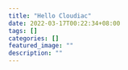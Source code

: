 ```yaml
---
title: "Hello Cloudiac"
date: 2022-03-17T00:22:34+08:00
tags: []
categories: []
featured_image: ""
description: ""
---
```



